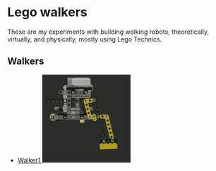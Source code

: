 # Lego walkers

These are my experiments with building walking robots, theoretically, virtually, and physically, mostly using Lego Technics.

## Walkers

- [Walker1 ![render](WalkerMechanism_200.gif)](Walker1)
